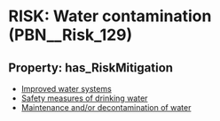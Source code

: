 # RISK: __Water contamination__ (PBN__Risk_129)

## Property: has_RiskMitigation

* [Improved water systems](PBN__RiskMitigation_153)
* [Safety measures of drinking water](PBN__Mitigation_2133)
* [Maintenance and/or decontamination of water](PBN__Mitigation_2134)

